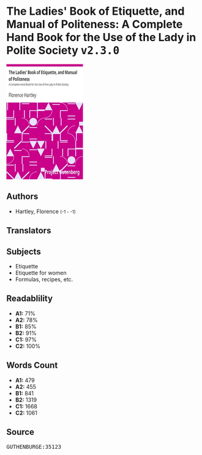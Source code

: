 # The Ladies' Book of Etiquette, and Manual of Politeness: A Complete Hand Book for the Use of the Lady in Polite Society <kbd>v2.3.0</kbd>

![](./cover.medium.jpg "")

## Authors


 - Hartley, Florence <small>(-1 - -1)</small>

## Translators



## Subjects


 - Etiquette
 - Etiquette for women
 - Formulas, recipes, etc.

## Readablility


 - **A1:** 71%
 - **A2:** 78%
 - **B1:** 85%
 - **B2:** 91%
 - **C1:** 97%
 - **C2:** 100%

## Words Count


 - **A1:** 479
 - **A2:** 455
 - **B1:** 841
 - **B2:** 1319
 - **C1:** 1668
 - **C2:** 1061

## Source


<kbd>GUTHENBURGE:35123</kbd>
